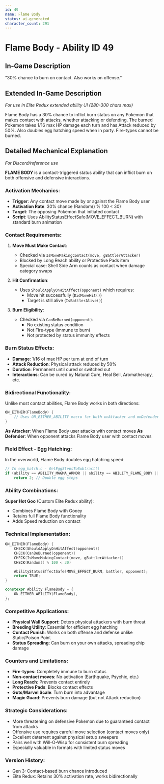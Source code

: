 ```yaml
---
id: 49
name: Flame Body
status: ai-generated
character_count: 291
---
```


# Flame Body - Ability ID 49

## In-Game Description
"30% chance to burn on contact. Also works on offense."

## Extended In-Game Description
*For use in Elite Redux extended ability UI (280-300 chars max)*

Flame Body has a 30% chance to inflict burn status on any Pokemon that makes contact with attacks, whether attacking or defending. The burned Pokemon takes 1/16 max HP damage each turn and has Attack reduced by 50%. Also doubles egg hatching speed when in party. Fire-types cannot be burned.

## Detailed Mechanical Explanation
*For Discord/reference use*

**FLAME BODY** is a contact-triggered status ability that can inflict burn on both offensive and defensive interactions.

### Activation Mechanics:
- **Trigger**: Any contact move made by or against the Flame Body user
- **Activation Rate**: 30% chance (Random() % 100 < 30)
- **Target**: The opposing Pokemon that initiated contact
- **Script**: Uses AbilityStatusEffectSafe(MOVE_EFFECT_BURN) with standard burn animation

### Contact Requirements:
1. **Move Must Make Contact**: 
   - Checked via `IsMoveMakingContact(move, gBattlerAttacker)`
   - Blocked by Long Reach ability or Protective Pads item
   - Special case: Shell Side Arm counts as contact when damage category swaps

2. **Hit Confirmation**:
   - Uses `ShouldApplyOnHitAffect(opponent)` which requires:
     - Move hit successfully (`DidMoveHit()`)
     - Target is still alive (`IsBattlerAlive()`)

3. **Burn Eligibility**:
   - Checked via `CanBeBurned(opponent)`:
     - No existing status condition
     - Not Fire-type (immune to burn)
     - Not protected by status immunity effects

### Burn Status Effects:
- **Damage**: 1/16 of max HP per turn at end of turn
- **Attack Reduction**: Physical attack reduced by 50%
- **Duration**: Permanent until cured or switched out
- **Interactions**: Can be cured by Natural Cure, Heal Bell, Aromatherapy, etc.

### Bidirectional Functionality:
Unlike most contact abilities, Flame Body works in both directions:
```c
ON_EITHER(FlameBody) {
    // Uses ON_EITHER_ABILITY macro for both onAttacker and onDefender
}
```

**As Attacker**: When Flame Body user attacks with contact moves
**As Defender**: When opponent attacks Flame Body user with contact moves

### Field Effect - Egg Hatching:
In the overworld, Flame Body doubles egg hatching speed:
```c
// In egg_hatch.c - GetEggStepsToSubtract()
if (ability == ABILITY_MAGMA_ARMOR || ability == ABILITY_FLAME_BODY || ability == ABILITY_SUPER_HOT_GOO)
    return 2; // Double egg steps
```

### Ability Combinations:
**Super Hot Goo** (Custom Elite Redux ability):
- Combines Flame Body with Gooey
- Retains full Flame Body functionality
- Adds Speed reduction on contact

### Technical Implementation:
```c
ON_EITHER(FlameBody) {
    CHECK(ShouldApplyOnHitAffect(opponent))
    CHECK(CanBeBurned(opponent))
    CHECK(IsMoveMakingContact(move, gBattlerAttacker))
    CHECK(Random() % 100 < 30)

    AbilityStatusEffectSafe(MOVE_EFFECT_BURN, battler, opponent);
    return TRUE;
}

constexpr Ability FlameBody = {
    ON_EITHER_ABILITY(FlameBody),
};
```

### Competitive Applications:
- **Physical Wall Support**: Deters physical attackers with burn threat
- **Breeding Utility**: Essential for efficient egg hatching
- **Contact Punish**: Works on both offense and defense unlike Static/Poison Point
- **Status Spreading**: Can burn on your own attacks, spreading chip damage

### Counters and Limitations:
- **Fire-types**: Completely immune to burn status
- **Non-contact moves**: No activation (Earthquake, Psychic, etc.)
- **Long Reach**: Prevents contact entirely
- **Protective Pads**: Blocks contact effects
- **Guts/Marvel Scale**: Turn burn into advantage
- **Magic Guard**: Prevents burn damage (but not Attack reduction)

### Strategic Considerations:
- More threatening on defensive Pokemon due to guaranteed contact from attacks
- Offensive use requires careful move selection (contact moves only)
- Excellent deterrent against physical setup sweepers
- Pairs well with Will-O-Wisp for consistent burn spreading
- Especially valuable in formats with limited status moves

### Version History:
- Gen 3: Contact-based burn chance introduced
- Elite Redux: Retains 30% activation rate, works bidirectionally